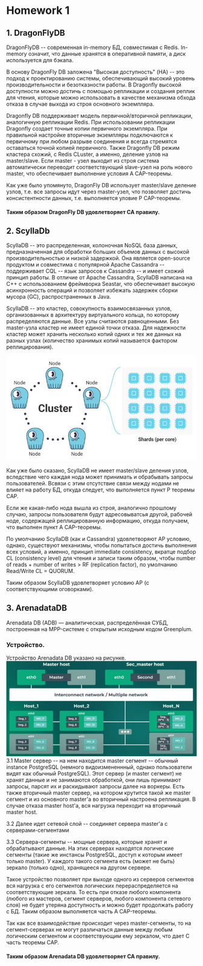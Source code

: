 # Homework 1
## 1. DragonFlyDB

DragonFlyDB -- современная in-memory БД, совместимая с Redis. In-memory означит, что данные хранятся в оперативной памяти, а диск используется для бэкапа.

В основу DragonFly DB заложена "Высокая доступность" (HA) -- это подход к проектированию системы, обеспечивающий высокий уровень производительности и безотказности работы. В Dragonfly высокой доступности можно достичь с помощью репликации и создания реплик для чтения, которые можно использовать в качестве механизма обхода отказа в случае выхода из строя основного экземпляра.

Dragonfly DB поддерживает модель первичной/вторичной репликации, аналогичную репликации Redis. При использовании репликации Dragonfly создает точные копии первичного экземпляра. При правильной настройке вторичные экземпляры подключаются к первичному при любом разрыве соединения и всегда стремятся оставаться точной копией первичного. Также Dragonfly DB режим кластера схожий, с Redis CLuster, а именно, деление узлов на master/slave. Если master - узел выходит из строя система автоматически переводит соответствующий slave-узел на роль нового master, что обеспечивает выполнение условия A CAP-теоремы.

Как уже было упомянуто, DragonFly DB использует master/slave деление узлов, т.е. все запросы идут через master-узел, что позволяет достичь консистентности данных, т.е. выполняется уловие P CAP-теоремы.

#### Таким образом DragonFly DB удовлетворяет CA правилу.

## 2. ScyllaDb

ScyllaDB -- это распределенная, колоночная NoSQL база данных, предназначенная для обработки больших объемов данных с высокой производительностью и низкой задержкой. Она является open-source продуктом и совместима с популярной Apache Cassandra -- поддерживает CQL -- язык запросов к Cassandra -- и имеет схожий принцип работы. В отличие от Apache Cassandra, ScyllaDB написана на C++ с использованием фреймворка Seastar, что обеспечивает высокую асинхронность операций и позволяет избежать задержек сборки мусора (GC), распространенных в Java.

ScyllaDB -- это кластер, совокупность взаимосвязанных узлов, организованных в архитектуру виртуального кольца, по которому распределяются данные. Все узлы считаются равноценными. Без master-узла кластер не имеет единой точки отказа. Для надежности кластер может хранить несколько копий одних и тех же данных на разных узлах (количество хранимых копий называется фактором реплицирования).

![ArenaBD](images/ScyllaDBstruct.JPG)

Как уже было сказано, ScyllaDB не имеет master/slave деления узлов, вследствие чего каждая нода может принимать и обрабывать запросы пользователей. Всвязи с этим отсутствие связи между нодами не влияет на работу БД, откуда следует, что выполняется пункт P теоремы CAP.

Если же какая-либо нода вышла из строя, аналогично прошлому случаю, запросы пользователя будут адресовыватсья другой, рабочей ноде, содержащей реплицированную информацию, откуда получаем, что выполнен пункт A CAP-теоремы.

По умолчанию ScyllaDB (как и Cassandra) удовлетворяют AP условию, однако, существуют механизмы, чтобы попытаться достичь выполнения всех условий, а именно, принцип immediate consistency, вкратце подбор CL (consistency level) для чтения и записи таким образом, чтобы number of reads + number of writes > RF (replication factor), по умолчанию Read/Write CL = QUORUM.

Таким образом ScyllaDB удовлетворяет условию AP (с соответствующими оговорками).

## 3. ArenadataDB

Arenadata DB (ADB) — аналитическая, распределённая СУБД, построенная на MPP-системе с открытым исходным кодом Greenplum.

### Устройство.

Устройство Arenadata DB указано на рисунке.
![ArenaBD](images/ArenadataDBStruct.JPG)
3.1 Master сервер -- на нем находится master сегмент -- обычный instance PostgreSQL (немного видоизмененнный, однако пользователи видят как обычный PostgreSQL). Этот сервер (и master сегмент) не хранят данные и не занимаются обработкой, они лишь принимают запросы, парсят их и раскидывают запросы далее на воркеры. Есть также вторичный master сервер, на котором крутится такой же master сегмент и из основного master'а во вторичный настроена репликация. В случае отказа master host'а, вся нагрузка переходит на вторичный master host. 

3.2 Далее идет сетевой слой -- соединяет сервера master'а c серверами-сегментами

3.3 Сервера-сегменты -- мощные сервера, которые хранят и обрабатывают данные. На этих серверах находятся логические сегменты (такие же инстансы PostgreSQL, доступ к которым имеет только master). У каждого такого сегмента есть (может не быть) зеркало (только одно), хранящееся на другом сервере.

Такое устройство позволяет при выходе одного из серверов сегментов вся нагрузка с его сегментов логических перераспределяется на соответствующие зеркала. То есть при отказе любого компонента (любого из мастеров, сегмент серверов, любого компонента сетевого слоя) не будет утеряна доступность и можно будет продолжать работу с БД. Таким образом выполняется часть A CAP-теоремы.

Так как все взаимодействие происходит через master-сегменты, то на сегмент-серверах не могут различаться данные между любым логическим сегментом и соответствующим ему зеркалом, что дает C часть теоремы CAP.

#### Таким образом Arenadata DB удовлетворяет CA правилу.